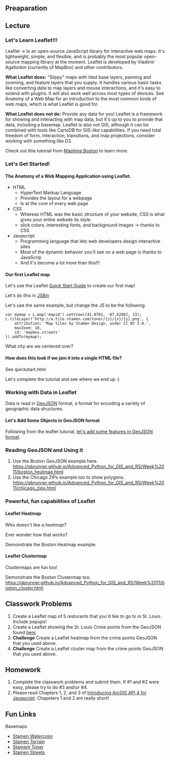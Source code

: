 ## Preaparation

## Lecture
### Let's Learn Leaflet!!!
Leaflet -> Is an open-source JavaScript library for interactive web maps. It's lightweight, simple, and flexible, and is probably the most popular open-source mapping library at the moment. Leaflet is developed by Vladimir Agafonkin (currently of MapBox) and other contributors.

**What Leaflet does:** "Slippy" maps with tiled base layers, panning and zooming, and feature layers that you supply. It handles various basic tasks like converting data to map layers and mouse interactions, and it's easy to extend with plugins. It will also work well across most types of devices. See Anatomy of a Web Map for an introduction to the most common kinds of web maps, which is what Leaflet is good for.

**What Leaflet does not do:** Provide any data for you! Leaflet is a framework for showing and interacting with map data, but it's up to you to provide that data, including a basemap. Leaflet is also not GIS, although it can be combined with tools like CartoDB for GIS-like capabilities. If you need total freedom of form, interaction, transitions, and map projections, consider working with something like D3.

Check out thie tutorial from [Maptime Boston](https://maptimeboston.github.io/leaflet-intro/) to learn more.

### Let's Get Started!
#### The Anatomy of a Web Mapping Application using Leaflet.
- HTML
  - HyperText Markup Language
  - Provides the layout for a webpage
  - Is at the core of every web page
- CSS
  - Whereas HTML was the basic structure of your website, CSS is what gives your entire website its style. 
  - slick colors, interesting fonts, and background images -> thanks to CSS
- Javascript
  - Programming language that lets web developers design interactive sites
  - Most of the dynamic behavior you'll see on a web page is thanks to JavaScrip
  - And it's become a lot more than this!!!
  
#### Our first Leaflet map
Let's use the Leaflet [Quick Start Guide](https://leafletjs.com/examples/quick-start/) to create our first map!

Let's do this in [JSBin](https://jsbin.com/)

Let's use the same example, but change the JS to be the following:
```
var mymap = L.map('mapid').setView([41.8781, -87.6298], 13);
L.tileLayer('http://a.tile.stamen.com/toner/{z}/{x}/{y}.png', {
    attribution: 'Map tiles by Stamen Design, under CC BY 3.0.',
    maxZoom: 18,
    id: 'mapbox.streets'
}).addTo(mymap);
```
What city are we centered over?

#### How does this look if we jam it into a single HTML file?
See quickstart.html

Let's complete the tutorial and see where we end up :)

### Working with Data in Leaflet
Data is read in [GeoJSON](http://geojson.org/) format, a format for encoding a variety of geographic data structures.

#### Let's Add Some Objects in GeoJSON format
Following from the leaflet tutorial, [let's add some features in GeoJSON format](https://leafletjs.com/examples/geojson/).

### Reading GeoJSON and Using it
1. Use the Boston GeoJSON example here. https://gbrunner.github.io/Advanced_Python_for_GIS_and_RS/Week%2011/boston_heatmap.html
2. Use the Chicago ZIPs example too to show polygons. https://gbrunner.github.io/Advanced_Python_for_GIS_and_RS/Week%2011/chicago_zips.html


### Powerful, fun capabilities of Leaflet

#### Leaflet Heatmap
Who doesn't like a *heatmap*?

Ever wonder how that works?

Demonstrate the Boston Heatmap example.

#### Leaflet Clustermap
Clustermaps are fun too!

Demonstrate the Boston Clustermap too. https://gbrunner.github.io/Advanced_Python_for_GIS_and_RS/Week%2011/boston_cluster.html

## Classwork Problems
1. Create a Leaflet map of 5 resturants that you'd like to go to in St. Louis. Include popups!
2. Create a Leaflet showing the St. Louis Crime points from the GeoJSON found [here]()
3. **Challenge** Create a Leaflet heatmap from the crime points GeoJSON that you used above.
4. **Challenge** Create a Leaflet cluster map from the crime points GeoJSON that you used above.

## Homework
1. Complete the classwork problems and submit them. If #1 and #2 were easy, please try to do #3 and\or #4.
2. Please read Chapters 1, 2, and 3 of [Introducing ArcGIS API 4 for Javascript](https://www.apress.com/us/book/9781484232811). Chapeters 1 and 2 are really short!

## Fun Links
Basemaps
- [Stamen Watercolor](http://a.tile.stamen.com/watercolor/{z}/{x}/{y}.png)
- [Stamen Terrain](http://a.tile.stamen.com/toner/{z}/{x}/{y}.png)
- [Stament Toner](http://a.tile.stamen.com/terrain/{z}/{x}/{y}.png)
- [Stamen Streets](http://a.tile.stamen.com/streets/{z}/{x}/{y}.png)


